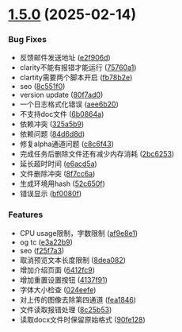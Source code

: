 # [1.5.0](https://github.com/14790897/handwriting-web/compare/v1.4.0...v1.5.0) (2025-02-14)


### Bug Fixes

*  反馈邮件发送地址 ([e2f906d](https://github.com/14790897/handwriting-web/commit/e2f906d6e60ed88b22b33cc4d468e858af0abbd7))
* clarity不能有报错才能运行 ([75760a1](https://github.com/14790897/handwriting-web/commit/75760a13e9a8a0d13bcd02cc23d5b8e683361ba1))
* clartity需要两个脚本开启 ([fb78b2e](https://github.com/14790897/handwriting-web/commit/fb78b2ec20d7489d50384e0e7e219cfd66609b1b))
* seo ([8c551f0](https://github.com/14790897/handwriting-web/commit/8c551f0fb959cc95aad92f5a6c23f117f66c4263))
* version update ([80f7ad0](https://github.com/14790897/handwriting-web/commit/80f7ad0f97cd3fb2cc59b845ae24eb06a7e01a41))
* 一个日志格式化错误 ([aee6b20](https://github.com/14790897/handwriting-web/commit/aee6b206402e3795399f0c1e3b3bb9f03bfabca8))
* 不支持doc文件 ([6b0864a](https://github.com/14790897/handwriting-web/commit/6b0864ad0af49e892647a542af95a243aac5de17))
* 依赖冲突 ([325a5b9](https://github.com/14790897/handwriting-web/commit/325a5b92eb6670a1839ffc3fcd4ec88cf1c6d43d))
* 依赖问题 ([84d6d8d](https://github.com/14790897/handwriting-web/commit/84d6d8d9f325ee4f4764fe2014ddbe4c2db3d41e))
* 修复alpha通道问题 ([c8c6f43](https://github.com/14790897/handwriting-web/commit/c8c6f43738e61b47c37662fa5a261b74f997e4dc))
* 完成任务后删除文件还有减少内存消耗 ([2bc6253](https://github.com/14790897/handwriting-web/commit/2bc6253ffe6b09d637a7103199b3bfa3391a3ee8))
* 延长超时时间 ([e6acd5a](https://github.com/14790897/handwriting-web/commit/e6acd5a1373bf5236e7e108f5519ce491b21f654))
* 文件删除冲突 ([8f7cc6a](https://github.com/14790897/handwriting-web/commit/8f7cc6a47d0c75b36fc71983771096315497bea3))
* 生成环境用hash ([52c650f](https://github.com/14790897/handwriting-web/commit/52c650fce13662e37b154d7d43830aa455453393))
* 错误显示 ([bf0080f](https://github.com/14790897/handwriting-web/commit/bf0080fdec4783e7aec8a114725b84e4503dacc5))


### Features

* CPU usage限制，字数限制 ([af9e8e1](https://github.com/14790897/handwriting-web/commit/af9e8e1d3875bbd0c39d5874000e230cf321a876))
* og  tc ([e3a22b9](https://github.com/14790897/handwriting-web/commit/e3a22b9aa6517c972ca2c50c884123f8ac15c994))
* seo ([f25f7a3](https://github.com/14790897/handwriting-web/commit/f25f7a3452dc99b1e2372bb45f40fbb9bdc9643b))
* 取消预览文本长度限制 ([8dea082](https://github.com/14790897/handwriting-web/commit/8dea0828e9fc6b0a949c5ae942b57ab0829f7fc7))
* 增加介绍页面 ([6412fc9](https://github.com/14790897/handwriting-web/commit/6412fc97d19ba5fedf879aac486672d9ef5275e6))
* 增加重置设置按钮 ([4137f91](https://github.com/14790897/handwriting-web/commit/4137f9136c77c3d1215637473f4eb1660ac0efdd))
* 字体大小检查 ([024eefe](https://github.com/14790897/handwriting-web/commit/024eefe241c259665be06926f0a0d08e4b61fa4d))
* 对上传的图像去除第四通道 ([fea1846](https://github.com/14790897/handwriting-web/commit/fea1846ffe4ecc05c9fca0f8dc08158bab74dd58))
* 文件读取报错处理 ([8c25b53](https://github.com/14790897/handwriting-web/commit/8c25b53adec5f90b71ea5811322a08d907d1eb54))
* 读取docx文件时保留原始格式 ([90fe128](https://github.com/14790897/handwriting-web/commit/90fe128f86d5b80c5cf79b57aeca4527eb39218d))

